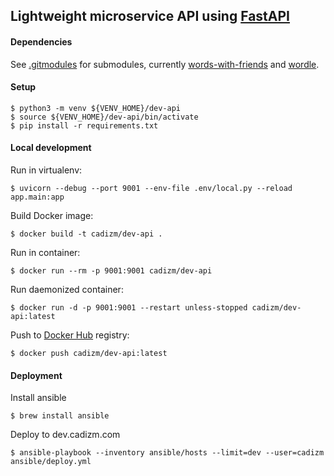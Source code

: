 ## Lightweight microservice API using [FastAPI](https://fastapi.tiangolo.com/)

#### Dependencies

See [.gitmodules](.gitmodules) for submodules, currently [words-with-friends](https://github.com/cadizm/words-with-friends)
and [wordle](https://github.com/cadizm/wordle).

#### Setup

```shell
$ python3 -m venv ${VENV_HOME}/dev-api
$ source ${VENV_HOME}/dev-api/bin/activate
$ pip install -r requirements.txt
```

#### Local development

Run in virtualenv:

```shell
$ uvicorn --debug --port 9001 --env-file .env/local.py --reload app.main:app
```

Build Docker image:

```
$ docker build -t cadizm/dev-api .
```

Run in container:

```shell
$ docker run --rm -p 9001:9001 cadizm/dev-api
```

Run daemonized container:

```shell
$ docker run -d -p 9001:9001 --restart unless-stopped cadizm/dev-api:latest
```

Push to [Docker Hub](https://hub.docker.com/r/cadizm/dev-api) registry:

```
$ docker push cadizm/dev-api:latest
```

#### Deployment

Install ansible

```shell
$ brew install ansible
```

Deploy to dev.cadizm.com

```shell
$ ansible-playbook --inventory ansible/hosts --limit=dev --user=cadizm ansible/deploy.yml
```
